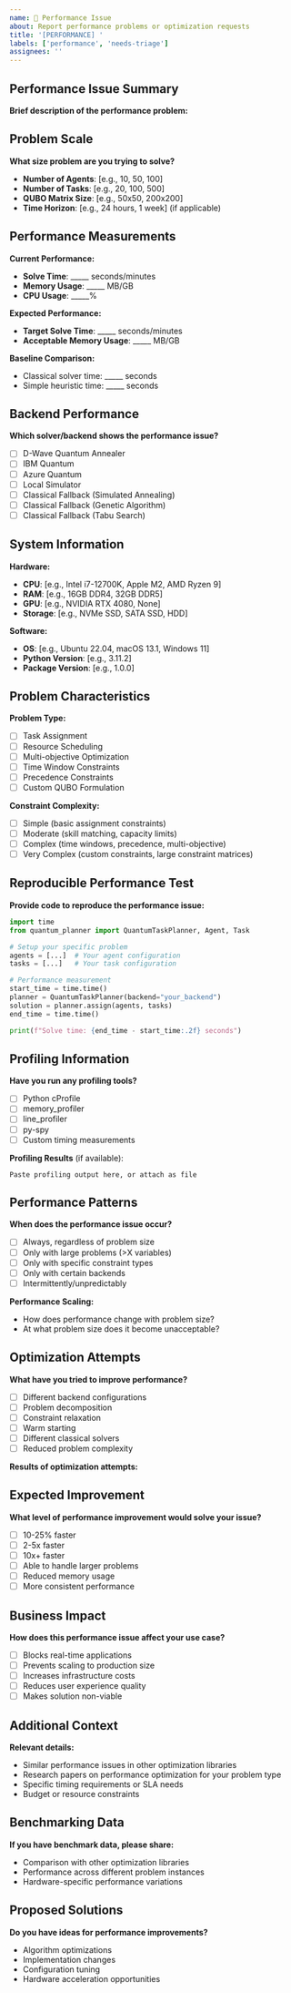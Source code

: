 ```yaml
---
name: 🐌 Performance Issue
about: Report performance problems or optimization requests
title: '[PERFORMANCE] '
labels: ['performance', 'needs-triage']
assignees: ''
---
```


## Performance Issue Summary
**Brief description of the performance problem:**

## Problem Scale
**What size problem are you trying to solve?**
- **Number of Agents**: [e.g., 10, 50, 100]
- **Number of Tasks**: [e.g., 20, 100, 500]
- **QUBO Matrix Size**: [e.g., 50x50, 200x200]
- **Time Horizon**: [e.g., 24 hours, 1 week] (if applicable)

## Performance Measurements
**Current Performance:**
- **Solve Time**: _____ seconds/minutes
- **Memory Usage**: _____ MB/GB
- **CPU Usage**: _____%

**Expected Performance:**
- **Target Solve Time**: _____ seconds/minutes
- **Acceptable Memory Usage**: _____ MB/GB

**Baseline Comparison:**
- Classical solver time: _____ seconds
- Simple heuristic time: _____ seconds

## Backend Performance
**Which solver/backend shows the performance issue?**
- [ ] D-Wave Quantum Annealer
- [ ] IBM Quantum
- [ ] Azure Quantum  
- [ ] Local Simulator
- [ ] Classical Fallback (Simulated Annealing)
- [ ] Classical Fallback (Genetic Algorithm)
- [ ] Classical Fallback (Tabu Search)

## System Information
**Hardware:**
- **CPU**: [e.g., Intel i7-12700K, Apple M2, AMD Ryzen 9]
- **RAM**: [e.g., 16GB DDR4, 32GB DDR5]
- **GPU**: [e.g., NVIDIA RTX 4080, None]
- **Storage**: [e.g., NVMe SSD, SATA SSD, HDD]

**Software:**
- **OS**: [e.g., Ubuntu 22.04, macOS 13.1, Windows 11]
- **Python Version**: [e.g., 3.11.2]
- **Package Version**: [e.g., 1.0.0]

## Problem Characteristics
**Problem Type:**
- [ ] Task Assignment
- [ ] Resource Scheduling  
- [ ] Multi-objective Optimization
- [ ] Time Window Constraints
- [ ] Precedence Constraints
- [ ] Custom QUBO Formulation

**Constraint Complexity:**
- [ ] Simple (basic assignment constraints)
- [ ] Moderate (skill matching, capacity limits)
- [ ] Complex (time windows, precedence, multi-objective)
- [ ] Very Complex (custom constraints, large constraint matrices)

## Reproducible Performance Test
**Provide code to reproduce the performance issue:**

```python
import time
from quantum_planner import QuantumTaskPlanner, Agent, Task

# Setup your specific problem
agents = [...]  # Your agent configuration
tasks = [...]   # Your task configuration

# Performance measurement
start_time = time.time()
planner = QuantumTaskPlanner(backend="your_backend")
solution = planner.assign(agents, tasks)
end_time = time.time()

print(f"Solve time: {end_time - start_time:.2f} seconds")
```

## Profiling Information
**Have you run any profiling tools?**
- [ ] Python cProfile
- [ ] memory_profiler
- [ ] line_profiler
- [ ] py-spy
- [ ] Custom timing measurements

**Profiling Results** (if available):
```
Paste profiling output here, or attach as file
```

## Performance Patterns
**When does the performance issue occur?**
- [ ] Always, regardless of problem size
- [ ] Only with large problems (>X variables)
- [ ] Only with specific constraint types
- [ ] Only with certain backends
- [ ] Intermittently/unpredictably

**Performance Scaling:**
- How does performance change with problem size?
- At what problem size does it become unacceptable?

## Optimization Attempts
**What have you tried to improve performance?**
- [ ] Different backend configurations
- [ ] Problem decomposition
- [ ] Constraint relaxation
- [ ] Warm starting
- [ ] Different classical solvers
- [ ] Reduced problem complexity

**Results of optimization attempts:**


## Expected Improvement
**What level of performance improvement would solve your issue?**
- [ ] 10-25% faster
- [ ] 2-5x faster  
- [ ] 10x+ faster
- [ ] Able to handle larger problems
- [ ] Reduced memory usage
- [ ] More consistent performance

## Business Impact
**How does this performance issue affect your use case?**
- [ ] Blocks real-time applications
- [ ] Prevents scaling to production size
- [ ] Increases infrastructure costs
- [ ] Reduces user experience quality
- [ ] Makes solution non-viable

## Additional Context
**Relevant details:**
- Similar performance issues in other optimization libraries
- Research papers on performance optimization for your problem type
- Specific timing requirements or SLA needs
- Budget or resource constraints

## Benchmarking Data
**If you have benchmark data, please share:**
- Comparison with other optimization libraries
- Performance across different problem instances
- Hardware-specific performance variations

## Proposed Solutions
**Do you have ideas for performance improvements?**
- Algorithm optimizations
- Implementation changes
- Configuration tuning
- Hardware acceleration opportunities